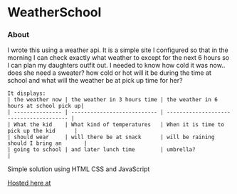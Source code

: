 # WeatherSchool

### About

I wrote this using a weather api. It is a simple site I configured so that in the morning I can check exactly what weather to except for the next 6 hours so I can plan my daughters outfit out.  I needed to know how cold it was now.. does she need a sweater?  how cold or hot will it be during the time at school and what will the weather be at pick up time for her?

    It displays: 
    | the weather now | the weather in 3 hours time | the weather in 6 hours at school pick up|
    | --------------- | --------------------------- | --------------------------------------- |
    | What the kid    | What kind of temperatures   | When it is time to pick up the kid      |
    | should wear     | will there be at snack      | will be raining should I bring an       |
    | going to school | and later lunch time        | umbrella?                               |

Simple solution using HTML CSS and JavaScript

[Hosted here at](https://www.esemuu.com/WeatherSchool)
